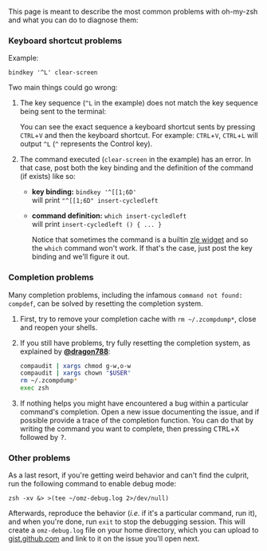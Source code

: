 This page is meant to describe the most common problems with oh-my-zsh and what you can do to diagnose them:

### Keyboard shortcut problems

Example: 
```shell
bindkey '^L' clear-screen
```

Two main things could go wrong:

1. The key sequence (`^L` in the example) does not match the key sequence being sent to the terminal:  

   You can see the exact sequence a keyboard shortcut sents by pressing `CTRL`+`V` and then the keyboard shortcut.
   For example: `CTRL`+`V`, `CTRL`+`L` will output `^L` (`^` represents the Control key).

2. The command executed (`clear-screen` in the example) has an error. In that case, post both the key binding and
    the definition of the command (if exists) like so:

   - **key binding:** `bindkey '^[[1;6D'`  
     will print `"^[[1;6D" insert-cycledleft`
   - **command definition:** `which insert-cycledleft`  
     will print `insert-cycledleft () { ... }`
  
     Notice that sometimes the command is a builtin [zle widget](http://zsh.sourceforge.net/Doc/Release/Zsh-Line-Editor.html) and so the `which` command won't work. If that's the case, just post the key binding and we'll figure it out.

### Completion problems

Many completion problems, including the infamous `command not found: compdef`, can be solved by resetting the completion system.

1. First, try to remove your completion cache with `rm ~/.zcompdump*`, close and reopen your shells.

2. If you still have problems, try fully resetting the completion system, as explained by
    [**@dragon788**](https://github.com/robbyrussell/oh-my-zsh/issues/630#issuecomment-70291622):

   ```zsh
   compaudit | xargs chmod g-w,o-w
   compaudit | xargs chown "$USER"
   rm ~/.zcompdump*
   exec zsh
   ```

3. If nothing helps you might have encountered a bug within a particular command's completion. Open a new issue documenting the issue, and if possible provide a trace of the completion function. You can do that by writing the command you want to complete, then pressing <kbd>CTRL</kbd>+<kbd>X</kbd> followed by <kbd>?</kbd>.

### Other problems

As a last resort, if you're getting weird behavior and can't find the culprit, run the following command to enable debug mode:
```shell
zsh -xv &> >(tee ~/omz-debug.log 2>/dev/null)
```
Afterwards, reproduce the behavior (_i.e._ if it's a particular command, run it), and when you're done, run `exit` to stop the debugging session. This will create a `omz-debug.log` file on your home directory, which you can upload to [gist.github.com](https://gist.github.com/) and link to it on the issue you'll open next.
